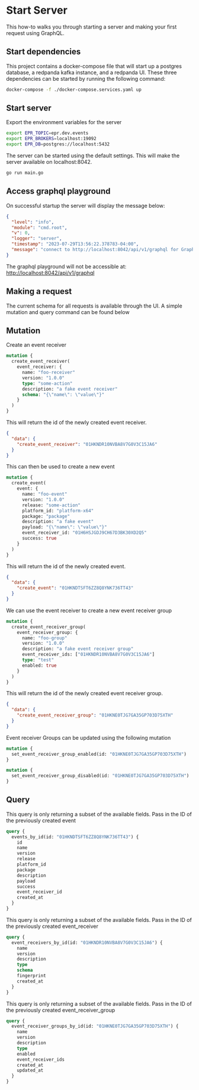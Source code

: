 # Start Server

This how-to walks you through starting a server and making your first request
using GraphQL.

## Start dependencies

This project contains a docker-compose file that will start up a postgres
database, a redpanda kafka instance, and a redpanda UI. These three dependencies
can be started by running the following command:

```bash
docker-compose -f ./docker-compose.services.yaml up
```

## Start server

Export the environment variables for the server

```bash
export EPR_TOPIC=epr.dev.events
export EPR_BROKERS=localhost:19092
export EPR_DB=postgres://localhost:5432
```

The server can be started using the default settings. This will make the server
available on localhost:8042.

```bash
go run main.go
```

## Access graphql playground

On successful startup the server will display the message below:

```json
{
  "level": "info",
  "module": "cmd.root",
  "v": 0,
  "logger": "server",
  "timestamp": "2023-07-29T13:56:22.378783-04:00",
  "message": "connect to http://localhost:8042/api/v1/graphql for GraphQL playground"
}
```

The graphql playground will not be accessible at:
<http://localhost:8042/api/v1/graphql>

## Making a request

The current schema for all requests is available through the UI. A simple
mutation and query command can be found below

## Mutation

Create an event receiver

```graphql
mutation {
  create_event_receiver(
    event_receiver: {
      name: "foo-receiver"
      version: "1.0.0"
      type: "some-action"
      description: "a fake event receiver"
      schema: "{\"name\": \"value\"}"
    }
  )
}
```

This will return the id of the newly created event receiver.

```json
{
  "data": {
    "create_event_receiver": "01HKNDR10NVBA8V7G0V3C15JA6"
  }
}
```

This can then be used to create a new event

```graphql
mutation {
  create_event(
    event: {
      name: "foo-event"
      version: "1.0.0"
      release: "some-action"
      platform_id: "platform-x64"
      package: "package"
      description: "a fake event"
      payload: "{\"name\": \"value\"}"
      event_receiver_id: "01H6HSJGDJ9CH67D3BK30XD2Q5"
      success: true
    }
  )
}
```

This will return the id of the newly created event.

```json
{
  "data": {
    "create_event": "01HKNDTSFT6ZZ8Q8YNK736TT43"
  }
}
```

We can use the event receiver to create a new event receiver group

```graphql
mutation {
  create_event_receiver_group(
    event_receiver_group: {
      name: "foo-group"
      version: "1.0.0"
      description: "a fake event receiver group"
      event_receiver_ids: ["01HKNDR10NVBA8V7G0V3C15JA6"]
      type: "test"
      enabled: true
    }
  )
}
```

This will return the id of the newly created event receiver group.

```json
{
  "data": {
    "create_event_receiver_group": "01HKNE0TJG7GA35GP703D75XTH"
  }
}
```

Event receiver Groups can be updated using the following mutation

```graphql
mutation {
  set_event_receiver_group_enabled(id: "01HKNE0TJG7GA35GP703D75XTH")
}
```

```graphql
mutation {
  set_event_receiver_group_disabled(id: "01HKNE0TJG7GA35GP703D75XTH")
}
```

## Query

This query is only returning a subset of the available fields. Pass in the ID of
the previously created event

```graphql
query {
  events_by_id(id: "01HKNDTSFT6ZZ8Q8YNK736TT43") {
    id
    name
    version
    release
    platform_id
    package
    description
    payload
    success
    event_receiver_id
    created_at
  }
}
```

This query is only returning a subset of the available fields. Pass in the ID of
the previously created event_receiver

```graphql
query {
  event_receivers_by_id(id: "01HKNDR10NVBA8V7G0V3C15JA6") {
    name
    version
    description
    type
    schema
    fingerprint
    created_at
  }
}
```

This query is only returning a subset of the available fields. Pass in the ID of
the previously created event_receiver_group

```graphql
query {
  event_receiver_groups_by_id(id: "01HKNE0TJG7GA35GP703D75XTH") {
    name
    version
    description
    type
    enabled
    event_receiver_ids
    created_at
    updated_at
  }
}
```
